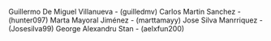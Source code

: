 Guillermo De Miguel Villanueva - (guilledmv)
Carlos Martin Sanchez - (hunter097)
Marta Mayoral Jiménez - (marttamayy)
Jose Silva Manrriquez - (Josesilva99)
George Alexandru Stan - (aelxfun200)
